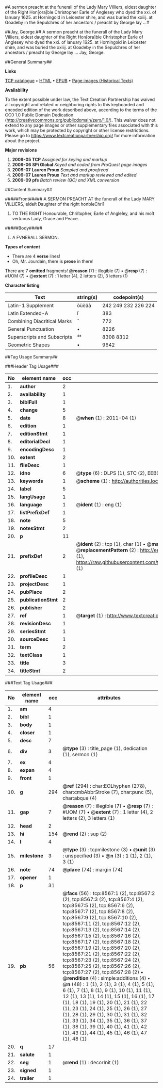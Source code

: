 #A sermon preacht at the funerall of the Lady Mary Villiers, eldest daughter of the Right Hon[ora]ble Christopher Earle of Anglesey who dyed the xxi. of Ianuary 1625. at Horningold in Leicester shire, and was buried the xxiiij. at Goadeby in the Sepulchres of her ancestors / preacht by George Iay ...#

##Jay, George.##
A sermon preacht at the funerall of the Lady Mary Villiers, eldest daughter of the Right Hon[ora]ble Christopher Earle of Anglesey who dyed the xxi. of Ianuary 1625. at Horningold in Leicester shire, and was buried the xxiiij. at Goadeby in the Sepulchres of her ancestors / preacht by George Iay ...
Jay, George.

##General Summary##

**Links**

[TCP catalogue](http://www.ota.ox.ac.uk/tcp/)  • 
[HTML](http://tei.it.ox.ac.uk/tcp/Texts-HTML/free/A68/A68255.html)  • 
[EPUB](http://tei.it.ox.ac.uk/tcp/Texts-EPUB/free/A68/A68255.epub) • 
[Page images (Historical Texts)](https://historicaltexts.jisc.ac.uk/eebo-22045320e)

**Availability**

To the extent possible under law, the Text Creation Partnership has waived all copyright and related or neighboring rights to this keyboarded and encoded edition of the work described above, according to the terms of the CC0 1.0 Public Domain Dedication (http://creativecommons.org/publicdomain/zero/1.0/). This waiver does not extend to any page images or other supplementary files associated with this work, which may be protected by copyright or other license restrictions. Please go to https://www.textcreationpartnership.org/ for more information about the project.

**Major revisions**

1. __2009-05__ __TCP__ *Assigned for keying and markup*
1. __2009-06__ __SPi Global__ *Keyed and coded from ProQuest page images*
1. __2009-07__ __Lauren Proux__ *Sampled and proofread*
1. __2009-07__ __Lauren Proux__ *Text and markup reviewed and edited*
1. __2009-09__ __pfs__ *Batch review (QC) and XML conversion*

##Content Summary##

#####Front#####
A SERMON PREACHT AT the funerall of the Lady MARY VILLIERS, eldeſt Daughter of the right honbleChriſ
1. TO THE RIGHT Honourable, Chriſtopher, Earle of Angleſey, and his moſt vertuous Lady, Grace and Peace.

#####Body#####

1. A FVNERALL SERMON.

**Types of content**

  * There are 4 **verse** lines!
  * Oh, Mr. Jourdain, there is **prose** in there!

There are 7 **omitted** fragments! 
 @__reason__ (7) : illegible (7)  •  @__resp__ (7) : #UOM (7)  •  @__extent__ (7) : 1 letter (4), 2 letters (2), 3 letters (1)

**Character listing**


|Text|string(s)|codepoint(s)|
|---|---|---|
|Latin-1 Supplement|òùèâà|242 249 232 226 224|
|Latin Extended-A|ſ|383|
|Combining             Diacritical Marks|̄|772|
|General Punctuation|•|8226|
|Superscripts             and Subscripts|⁴⁸|8308 8312|
|Geometric Shapes|▪|9642|

##Tag Usage Summary##

###Header Tag Usage###

|No|element name|occ|attributes|
|---|---|---|---|
|1.|__author__|2||
|2.|__availability__|1||
|3.|__biblFull__|1||
|4.|__change__|5||
|5.|__date__|8| @__when__ (1) : 2011-04 (1)|
|6.|__edition__|1||
|7.|__editionStmt__|1||
|8.|__editorialDecl__|1||
|9.|__encodingDesc__|1||
|10.|__extent__|2||
|11.|__fileDesc__|1||
|12.|__idno__|6| @__type__ (6) : DLPS (1), STC (2), EEBO-CITATION (1), OCLC (1), VID (1)|
|13.|__keywords__|1| @__scheme__ (1) : http://authorities.loc.gov/ (1)|
|14.|__label__|5||
|15.|__langUsage__|1||
|16.|__language__|1| @__ident__ (1) : eng (1)|
|17.|__listPrefixDef__|1||
|18.|__note__|5||
|19.|__notesStmt__|2||
|20.|__p__|11||
|21.|__prefixDef__|2| @__ident__ (2) : tcp (1), char (1)  •  @__matchPattern__ (2) : ([0-9\-]+):([0-9IVX]+) (1), (.+) (1)  •  @__replacementPattern__ (2) : http://eebo.chadwyck.com/downloadtiff?vid=$1&page=$2 (1), https://raw.githubusercontent.com/textcreationpartnership/Texts/master/tcpchars.xml#$1 (1)|
|22.|__profileDesc__|1||
|23.|__projectDesc__|1||
|24.|__pubPlace__|2||
|25.|__publicationStmt__|2||
|26.|__publisher__|2||
|27.|__ref__|1| @__target__ (1) : http://www.textcreationpartnership.org/docs/. (1)|
|28.|__revisionDesc__|1||
|29.|__seriesStmt__|1||
|30.|__sourceDesc__|1||
|31.|__term__|2||
|32.|__textClass__|1||
|33.|__title__|3||
|34.|__titleStmt__|2||


###Text Tag Usage###

|No|element name|occ|attributes|
|---|---|---|---|
|1.|__am__|4||
|2.|__bibl__|1||
|3.|__body__|1||
|4.|__closer__|1||
|5.|__desc__|7||
|6.|__div__|3| @__type__ (3) : title_page (1), dedication (1), sermon (1)|
|7.|__ex__|4||
|8.|__expan__|4||
|9.|__front__|1||
|10.|__g__|294| @__ref__ (294) : char:EOLhyphen (278), char:cmbAbbrStroke (7), char:punc (5), char:abque (4)|
|11.|__gap__|7| @__reason__ (7) : illegible (7)  •  @__resp__ (7) : #UOM (7)  •  @__extent__ (7) : 1 letter (4), 2 letters (2), 3 letters (1)|
|12.|__head__|2||
|13.|__hi__|154| @__rend__ (2) : sup (2)|
|14.|__l__|4||
|15.|__milestone__|3| @__type__ (3) : tcpmilestone (3)  •  @__unit__ (3) : unspecified (3)  •  @__n__ (3) : 1 (1), 2 (1), 3 (1)|
|16.|__note__|74| @__place__ (74) : margin (74)|
|17.|__opener__|1||
|18.|__p__|31||
|19.|__pb__|56| @__facs__ (56) : tcp:8567:1 (2), tcp:8567:2 (2), tcp:8567:3 (2), tcp:8567:4 (2), tcp:8567:5 (2), tcp:8567:6 (2), tcp:8567:7 (2), tcp:8567:8 (2), tcp:8567:9 (2), tcp:8567:10 (2), tcp:8567:11 (2), tcp:8567:12 (2), tcp:8567:13 (2), tcp:8567:14 (2), tcp:8567:15 (2), tcp:8567:16 (2), tcp:8567:17 (2), tcp:8567:18 (2), tcp:8567:19 (2), tcp:8567:20 (2), tcp:8567:21 (2), tcp:8567:22 (2), tcp:8567:23 (2), tcp:8567:24 (2), tcp:8567:25 (2), tcp:8567:26 (2), tcp:8567:27 (2), tcp:8567:28 (2)  •  @__rendition__ (4) : simple:additions (4)  •  @__n__ (48) : 1 (1), 2 (1), 3 (1), 4 (1), 5 (1), 6 (1), 7 (1), 8 (1), 9 (1), 10 (1), 11 (1), 12 (1), 13 (1), 14 (1), 15 (1), 16 (1), 17 (1), 18 (1), 19 (1), 20 (1), 21 (1), 22 (1), 23 (1), 24 (1), 25 (1), 26 (1), 27 (1), 28 (1), 29 (1), 30 (1), 31 (1), 32 (1), 33 (1), 34 (1), 35 (1), 36 (1), 37 (1), 38 (1), 39 (1), 40 (1), 41 (1), 42 (1), 43 (1), 44 (1), 45 (1), 46 (1), 47 (1), 48 (1)|
|20.|__q__|17||
|21.|__salute__|1||
|22.|__seg__|1| @__rend__ (1) : decorInit (1)|
|23.|__signed__|1||
|24.|__trailer__|1||
